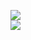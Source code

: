 [![](https://img.shields.io/badge/Made%20With-Github%20Spray-lightgrey.svg?style=for-the-badge&logo=github)](https://github.com/Annihil/github-spray#1603)  
[![](https://i.imgur.com/2DrTn0Z.gif)](https://github.com/Annihil/github-spray)